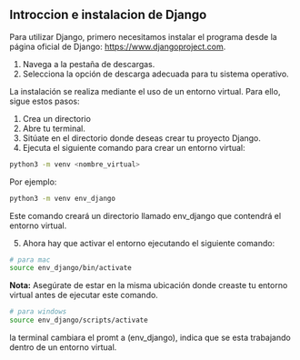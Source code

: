 ## Introccion e instalacion de Django

Para utilizar Django, primero necesitamos instalar el programa desde la página oficial de Django: https://www.djangoproject.com.

1. Navega a la pestaña de descargas.
2. Selecciona la opción de descarga adecuada para tu sistema operativo.

La instalación se realiza mediante el uso de un entorno virtual. Para ello, sigue estos pasos:

1. Crea un directorio
2. Abre tu terminal.
3. Sitúate en el directorio donde deseas crear tu proyecto Django.
4. Ejecuta el siguiente comando para crear un entorno virtual:

```bash
python3 -m venv <nombre_virtual>
```

Por ejemplo:

```bash
python3 -m venv env_django
```

Este comando creará un directorio llamado env_django que contendrá el entorno virtual.

5. Ahora hay que activar el entorno ejecutando el siguiente comando:

```bash
# para mac
source env_django/bin/activate
```

**Nota:** Asegúrate de estar en la misma ubicación donde creaste tu entorno virtual antes de ejecutar este comando.

```bash
# para windows
source env_django/scripts/activate
```

la terminal cambiara el promt a (env_django), indica que se esta trabajando dentro de un entorno virtual.
